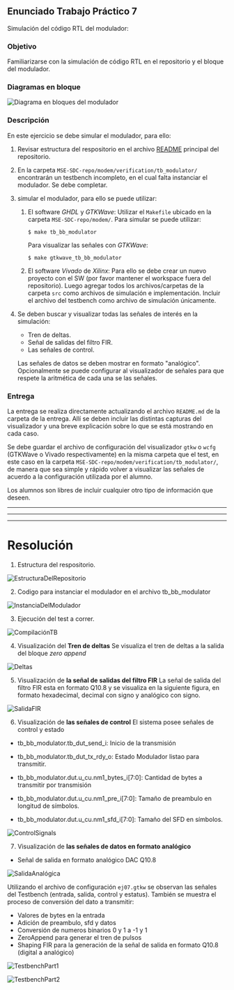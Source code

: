 ## Enunciado Trabajo Práctico 7

Simulación del código RTL del modulador:


### Objetivo

Familiarizarse con la simulación de código RTL en el repositorio
y el bloque del modulador.


### Diagramas en bloque

![Diagrama en bloques del modulador](./images/BD-bb_modulator.png)

### Descripción

En este ejercicio se debe simular el modulador, para ello:
1. Revisar estructura del respositorio en el archivo [README](../../README.md) 
    principal del repositorio.

2. En la carpeta `MSE-SDC-repo/modem/verification/tb_modulator/` encontrarán
    un testbench incompleto, en el cual falta instanciar el modulador.
    Se debe completar.

3. simular el modulador, para ello se puede utilizar:

    1. El software *GHDL* y *GTKWave*:
        Utilizar el `Makefile` ubicado en la carpeta
        `MSE-SDC-repo/modem/`.
        Para simular se puede utilizar:
        ```
        $ make tb_bb_modulator
        ```
        Para visualizar las señales con *GTKWave*:
        ```
        $ make gtkwave_tb_bb_modulator
        ```
    2. El software *Vivado* de *Xilinx*:
        Para ello se debe crear un nuevo proyecto con el SW
        (por favor mantener el workspace fuera del repositorio).
        Luego agregar todos los archivos/carpetas de la carpeta `src` como
        archivos de simulación e implementación.
        Incluir el archivo del testbench como archivo de simulación únicamente.

3. Se deben buscar y visualizar todas las señales de interés en la simulación:
    - Tren de deltas.
    - Señal de salidas del filtro FIR.
    - Las señales de control.

    Las señales de datos se deben mostrar en formato "analógico".
    Opcionalmente se puede configurar al visualizador de señales para
    que respete la aritmética de cada una se las señales.


### Entrega

La entrega se realiza directamente actualizando el archivo `README.md`
de la carpeta de la entrega.
Allí se deben incluir las distintas capturas del visualizador y una breve
explicación sobre lo que se está mostrando en cada caso.

Se debe guardar el archivo de configuración del visualizador `gtkw` o `wcfg`
(GTKWave o Vivado respectivamente) en la misma carpeta que el test, en este
caso en la carpeta `MSE-SDC-repo/modem/verification/tb_modulator/`, de manera
que sea simple y rápido volver a visualizar las señales de acuerdo a la
configuración utilizada por el alumno.

Los alumnos son libres de incluir cualquier otro tipo de información que deseen.

---
---
---

# Resolución

1. Estructura del respositorio.
   
![EstructuraDelRepositorio](./imgs_practica/img01.PNG)

2. Codigo para instanciar el modulador en el archivo tb_bb_modulator

![InstanciaDelModulador](./imgs_practica/img02.PNG)

3. Ejecución del test a correr.

![CompilaciónTB](./imgs_practica/img03.PNG)

4. Visualización del **Tren de deltas**
   Se visualiza el tren de deltas a la salida del bloque *zero append*

![Deltas](./imgs_practica/img04.PNG)

5. Visualización de **la señal de salidas del filtro FIR**
   La señal de salida del filtro FIR esta en formato Q10.8 y se visualiza en la siguiente figura, en formato hexadecimal, decimal con signo y analógico con signo.
   
![SalidaFIR](./imgs_practica/img05.PNG)

6.  Visualización de **las señales de control**
   El sistema posee señales de control y estado
   - tb_bb_modulator.tb_dut_send_i: Inicio de la transmisión
   - tb_bb_modulator.tb_dut_tx_rdy_o: Estado Modulador listao para transmitir.
  
   - tb_bb_modulator.dut.u_cu.nm1_bytes_i[7:0]: Cantidad de bytes a transmitir por transmisión
   - tb_bb_modulator.dut.u_cu.nm1_pre_i[7:0]: Tamaño de preambulo en longitud de símbolos.
   - tb_bb_modulator.dut.u_cu.nm1_sfd_i[7:0]: Tamaño del SFD en símbolos.

![ControlSignals](./imgs_practica/img06.PNG)

7.  Visualización de **las señales de datos en formato analógico**
   - Señal de salida en formato analógico DAC Q10.8

![SalidaAnalógica](./imgs_practica/img07.PNG)

Utilizando el archivo de configuración `ej07.gtkw` se observan las señales del Testbench (entrada, salida, control y estatus).
También se muestra el proceso de conversión del dato a transmitir:
- Valores de bytes en la entrada
- Adición de preambulo, sfd y datos
- Conversión de numeros binarios 0 y 1 a -1 y 1
- ZeroAppend para generar el tren de pulsos
- Shaping FIR para la generación de la señal de salida en formato Q10.8 (digital a analógico)

![TestbenchPart1](./imgs_practica/img08.PNG)

![TestbenchPart2](./imgs_practica/img09.PNG)